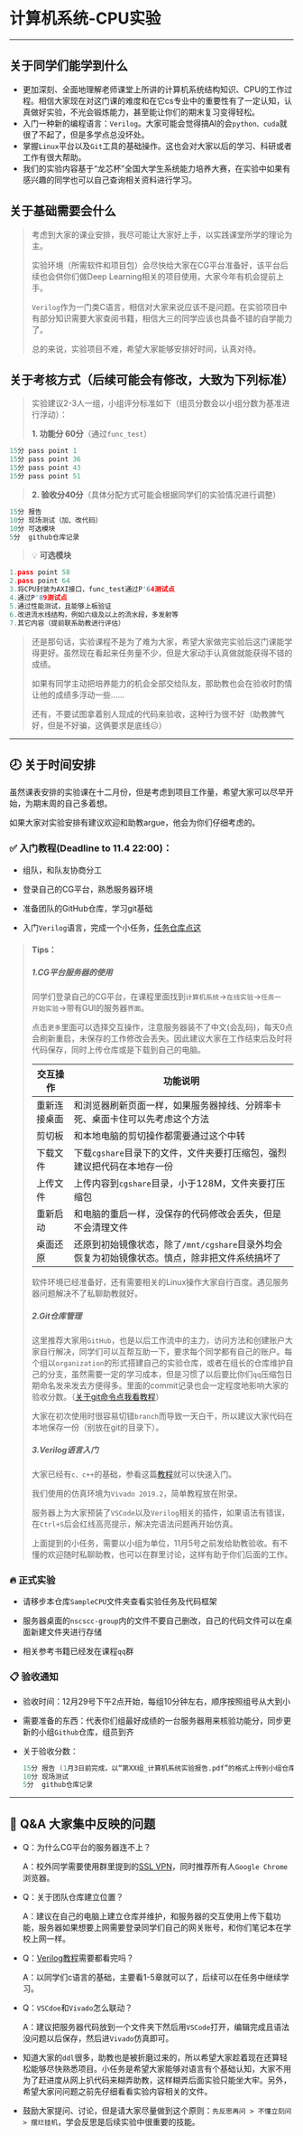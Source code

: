 # 计算机系统-CPU实验

------

## 关于同学们能学到什么

- 更加深刻、全面地理解老师课堂上所讲的计算机系统结构知识、CPU的工作过程。相信大家现在对这门课的难度和在它cs专业中的重要性有了一定认知，认真做好实验，不光会锻炼能力，甚至能让你们的期末复习变得轻松。
- 入门一种新的编程语言：`Verilog`。大家可能会觉得搞AI的会`python、cuda`就很了不起了，但是多学点总没坏处。
- 掌握`Linux`平台以及`Git`工具的基础操作。这也会对大家以后的学习、科研或者工作有很大帮助。
- 我们的实验内容基于“龙芯杯”全国大学生系统能力培养大赛，在实验中如果有感兴趣的同学也可以自己查询相关资料进行学习。

## 关于基础需要会什么

> 考虑到大家的课业安排，我尽可能让大家好上手，以实践课堂所学的理论为主。
>
> 实验环境（所需软件和项目包）会尽快给大家在CG平台准备好，该平台后续也会供你们做Deep Learning相关的项目使用，大家今年有机会提前上手。
>
> `Verilog`作为一门类C语言，相信对大家来说应该不是问题。在实验项目中有部分知识需要大家查阅书籍，相信大三的同学应该也具备不错的自学能力了。
>
> 总的来说，实验项目不难，希望大家能够安排好时间，认真对待。

## 关于考核方式（后续可能会有修改，大致为下列标准）

> 实验建议2-3人一组，小组评分标准如下（组员分数会以小组分数为基准进行浮动）：
> 
> **1. 功能分 60分**（通过`func_test`）
```c++
15分 pass point 1
15分 pass point 36
15分 pass point 43	
15分 pass point 51
```
> 
> **2. 验收分40分**（具体分配方式可能会根据同学们的实验情况进行调整）
```c++
15分 报告     
10分 现场测试（加、改代码）     
10分 可选模块
5分  github仓库记录
```
> &#x1F4A1; **可选模块**
```c++
1.pass point 58
2.pass point 64
3.将CPU封装为AXI接口，func_test通过P'64测试点
4.通过P'89测试点
5.通过性能测试，且能够上板验证
6.改进流水线结构，例如六级及以上的流水段，多发射等
7.其它内容（提前联系助教进行评估）
```
>
> 还是那句话，实验课程不是为了难为大家，希望大家做完实验后这门课能学得更好。虽然现在看起来任务量不少，但是大家动手认真做就能获得不错的成绩。
>
> 如果有同学主动把培养能力的机会全部交给队友，那助教也会在验收时酌情让他的成绩多浮动一些......
>
> 还有，不要试图拿着别人现成的代码来验收，这种行为很不好（助教脾气好，但是不好骗，这俩要求是底线&#x1F611;）

------

## &#x1F557; 关于时间安排

虽然课表安排的实验课在十二月份，但是考虑到项目工作量，希望大家可以尽早开始，为期末周的自己多着想。

如果大家对实验安排有建议欢迎和助教argue，他会为你们仔细考虑的。

### &#x2705; 入门教程(Deadline to 11.4 22:00)：

- 组队，和队友协商分工

- 登录自己的CG平台，熟悉服务器环境

- 准备团队的GitHub仓库，学习git基础

- 入门`Verilog`语言，完成一个小任务，[任务仓库点这](https://github.com/polarispw/22-fall-CPUSample.git)
> #### Tips：
> 
> ##### 1.CG平台服务器的使用
> 
> 同学们登录自己的CG平台，在课程里面找到`计算机系统`->`在线实验`->`任务一  开始实验`->带有GUI的服务器`界面`。
> 
> 点击`更多`里面可以选择交互操作，注意服务器装不了中文(会乱码)，每天0点会刷新重启，未保存的工作修改会丢失。因此建议大家在工作结束后及时将代码保存，同时上传仓库或是下载到自己的电脑。
> 
> | 交互操作     | 功能说明                                                     |
> | ------------ | ------------------------------------------------------------ |
> | 重新连接桌面 | 和浏览器刷新页面一样，如果服务器掉线、分辨率卡死、桌面卡住可以先考虑这个方法 |
> | 剪切板       | 和本地电脑的剪切操作都需要通过这个中转                       |
> | 下载文件     | 下载`cgshare`目录下的文件，文件夹要打压缩包，强烈建议把代码在本地存一份 |
> | 上传文件     | 上传内容到`cgshare`目录，小于128M，文件夹要打压缩包          |
> | 重新启动     | 和电脑的重启一样，没保存的代码修改会丢失，但是不会清理文件   |
> | 桌面还原     | 还原到初始镜像状态，除了`/mnt/cgshare`目录外均会恢复为初始镜像状态。慎点，除非把文件系统搞坏了 |
> 
> 软件环境已经准备好，还有需要相关的Linux操作大家自行百度。遇见服务器问题解决不了私聊助教就好。
> 
> ##### 2.Git仓库管理
> 
> 这里推荐大家用`GitHub`，也是以后工作流中的主力，访问方法和创建账户大家自行解决，同学们可以互帮互助一下，要求每个同学都有自己的账户。每个组以`organization`的形式搭建自己的实验仓库，或者在组长的仓库维护自己的分支，虽然需要一定的学习成本，但是习惯了以后要比你们`qq`压缩包日期命名发来发去方便得多。里面的commit记录也会一定程度地影响大家的验收分数。（[关于git命令点我看教程](https://www.bilibili.com/video/BV19e4y1q7JJ/?spm_id_from=333.999.0.0&vd_source=fbab33d33705f6c6388c02ca694beb3c)）
> 
> 大家在初次使用时很容易切错`branch`而导致一天白干，所以建议大家代码在本地保存一份（别放在git的目录下）。
> 
> ##### 3.Verilog语言入门
> 
> 大家已经有`c、c++`的基础，参看这篇[教程](https://www.runoob.com/w3cnote/verilog-tutorial.html)就可以快速入门。
>
> 我们使用的仿真环境为`Vivado 2019.2`，简单教程放在附录。
>
> 服务器上为大家预装了`VSCode`以及`Verilog`相关的插件，如果语法有错误，在`Ctrl+S`后会红线高亮提示，解决完语法问题再开始仿真。
>
> 上面提到的小任务，需要以小组为单位，11月5号之前发给助教验收。有不懂的欢迎随时私聊助教，也可以在群里讨论，这样有助于你们后面的工作。

### &#x1F525; 正式实验

- 请移步本仓库`SampleCPU`文件夹查看实验任务及代码框架

- 服务器桌面的`nscscc-group`内的文件不要自己删改，自己的代码文件可以在桌面新建文件夹进行存储

- 相关参考书籍已经发在课程`qq`群

### &#x1F4CB; 验收通知

- 验收时间：12月29号下午2点开始，每组10分钟左右，顺序按照组号从大到小

- 需要准备的东西：代表你们组最好成绩的一台服务器用来核验功能分，同步更新的小组`Github`仓库，组员到齐

- 关于验收分数：

  ```verilog
  15分 报告 (1月3日前完成，以“第XX组_计算机系统实验报告.pdf”的格式上传到小组仓库)
  10分 现场测试
  5分  github仓库记录
  ```

------

## &#x1F4AD; Q&A 大家集中反映的问题

- Q：为什么CG平台的服务器连不上？

  A：校外同学需要使用群里提到的[SSL VPN](http://xwb.neu.edu.cn/2020/0130/c5481a164523/page.htm)，同时推荐所有人`Google Chrome`浏览器。

- Q：关于团队仓库建立位置？

  A：建议在自己的电脑上建立仓库并维护，和服务器的交互使用上传下载功能，服务器如果想要上网需要登录同学们自己的网关账号，和你们笔记本在学校上网一样。

- Q：[Verilog教程](https://www.runoob.com/w3cnote/verilog-tutorial.html)需要都看完吗？

  A：以同学们c语言的基础，主要看1-5章就可以了，后续可以在任务中继续学习。

- Q：`VSCdoe`和`Vivado`怎么联动？

  A：建议把服务器代码放到一个文件夹下然后用`VSCode`打开，编辑完成且语法没问题以后保存，然后进`Vivado`仿真即可。

- 知道大家的`ddl`很多，助教也是被折磨过来的，所以希望大家趁着现在还算轻松能够尽快熟悉项目。小任务是希望大家能够对语言有个基础认知，大家不用为了赶进度从网上扒代码来糊弄助教，这样糊弄后面实验只能坐大牢。另外，希望大家问问题之前先仔细看看实验内容相关的文件。

- 鼓励大家提问、讨论，但是请大家尽量做到这个原则：`先反思再问 > 不懂立刻问 > 摆烂挂机`，学会反思是后续实验中很重要的技能。

  

